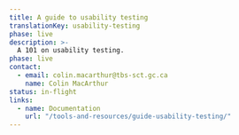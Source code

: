 ```yaml
---
title: A guide to usability testing
translationKey: usability-testing
phase: live
description: >-
  A 101 on usability testing.
phase: live
contact:
  - email: colin.macarthur@tbs-sct.gc.ca
    name: Colin MacArthur
status: in-flight
links:
  - name: Documentation
    url: "/tools-and-resources/guide-usability-testing/"
---
```

